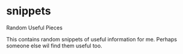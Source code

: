 # snippets
Random Useful Pieces

This contains random snippets of useful information for me. Perhaps someone else wil find them useful too.
